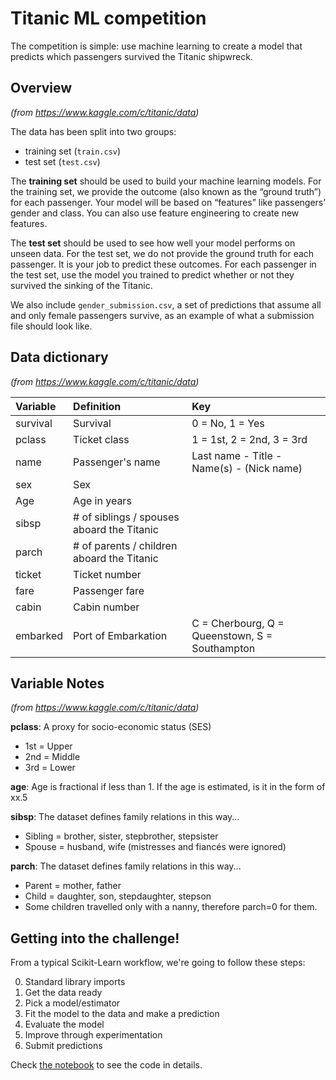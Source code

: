 # Titanic ML competition

The competition is simple: use machine learning to create a model that predicts which passengers survived the Titanic shipwreck.

## Overview
*(from https://www.kaggle.com/c/titanic/data)*

The data has been split into two groups:

* training set (`train.csv`)
* test set (`test.csv`)

The **training set** should be used to build your machine learning models. For the training set, we provide the outcome (also known as the “ground truth”) for each passenger. Your model will be based on “features” like passengers’ gender and class. You can also use feature engineering to create new features.

The **test set** should be used to see how well your model performs on unseen data. For the test set, we do not provide the ground truth for each passenger. It is your job to predict these outcomes. For each passenger in the test set, use the model you trained to predict whether or not they survived the sinking of the Titanic.

We also include `gender_submission.csv`, a set of predictions that assume all and only female passengers survive, as an example of what a submission file should look like.

## Data dictionary

*(from https://www.kaggle.com/c/titanic/data)*

| Variable | Definition | Key |
| :------- | :------- | :------- |
| survival | Survival | 0 = No, 1 = Yes |
| pclass | Ticket class | 1 = 1st, 2 = 2nd, 3 = 3rd |
| name | Passenger's name | Last name - Title - Name(s) - (Nick name) |
| sex | Sex |   |
| Age | Age in years|   |
| sibsp | # of siblings / spouses aboard the Titanic |   |
| parch | # of parents / children aboard the Titanic |   |
| ticket | Ticket number |   |
| fare | Passenger fare	 |   |
| cabin | Cabin number	 |   |
| embarked | Port of Embarkation	 | C = Cherbourg, Q = Queenstown, S = Southampton |

## Variable Notes

*(from https://www.kaggle.com/c/titanic/data)*

**pclass**: A proxy for socio-economic status (SES)
* 1st = Upper
* 2nd = Middle
* 3rd = Lower

**age**: Age is fractional if less than 1. If the age is estimated, is it in the form of xx.5

**sibsp**: The dataset defines family relations in this way...
+ Sibling = brother, sister, stepbrother, stepsister
+ Spouse = husband, wife (mistresses and fiancés were ignored)

**parch**: The dataset defines family relations in this way...
- Parent = mother, father
- Child = daughter, son, stepdaughter, stepson
- Some children travelled only with a nanny, therefore parch=0 for them.

## Getting into the challenge!

From a typical Scikit-Learn workflow, we're going to follow these steps:

0. Standard library imports
1. Get the data ready
2. Pick a model/estimator
3. Fit the model to the data and make a prediction
4. Evaluate the model
5. Improve through experimentation
6. Submit predictions

Check [the notebook](https://github.com/markitos314/titanic_kaggle/blob/main/titanic.ipynb) to see the code in details.
